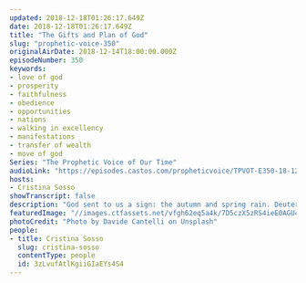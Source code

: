 ```yaml
---
updated: 2018-12-18T01:26:17.649Z
date: 2018-12-18T01:26:17.649Z
title: "The Gifts and Plan of God"
slug: "prophetic-voice-350"
originalAirDate: 2018-12-14T18:00:00.000Z
episodeNumber: 350
keywords:
- love of god
- prosperity
- faithfulness
- obedience
- opportunities
- nations
- walking in excellency
- manifestations
- transfer of wealth
- move of god
Series: "The Prophetic Voice of Our Time"
audioLink: "https://episodes.castos.com/propheticvoice/TPVOT-E350-18-12-15-16-The-Gifts-and-Plan-of-God.mp3"
hosts:
- Cristina Sosso
showTranscript: false
description: "God sent to us a sign: the autumn and spring rain. Deuteronomy 11:14 “then I will send rain on your land in its season, both autumn and spring rains, so that you may gather in your grain, new wine and olive oil.” Joel 2:23 “Be glad, people of Zion, rejoice in the LORD your God, for he has given you the autumn rains in righteousness (because he is faithful). He sends you abundant showers, both autumn and spring rains, as before.” James 5:7 “Be patient, then, brothers and sisters, until the Lord's coming. See how the farmer waits for the land to yield its valuable crop, patiently waiting for the autumn and spring rains.” And the autumn and spring rains are here now. Same thing with opportunities and in the spiritual realm."
featuredImage: "//images.ctfassets.net/vfgh62eq5a4k/7D5czX5zRS4ieE0AGU4Koi/983d6b8c2d74322a15202d531bad61a0/davide-cantelli-143765-unsplash.jpg"
photoCredit: "Photo by Davide Cantelli on Unsplash"
people:
- title: Cristina Sosso
  slug: cristina-sosso
  contentType: people
  id: 3zLvufAtlKgiiGIaEYs4S4
---
```

